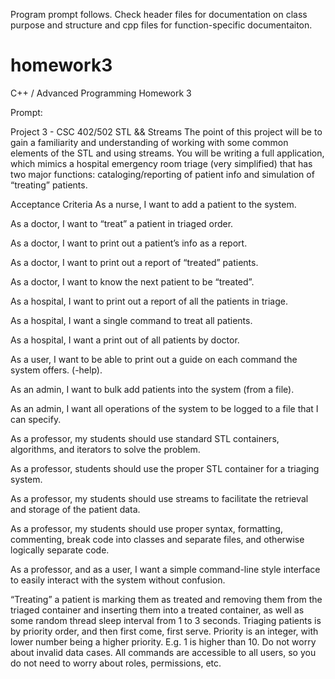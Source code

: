 
Program prompt follows. Check header files for documentation on class purpose and structure and cpp files for function-specific documentaiton.


# homework3
C++ / Advanced Programming Homework 3

Prompt: 

Project 3 - CSC 402/502
STL && Streams
The point of this project will be to gain a familiarity and understanding of working with some common elements of the STL and using streams. You will be writing a full application, which mimics a hospital emergency room triage (very simplified) that has two major functions: cataloging/reporting of patient info and simulation of “treating” patients.

Acceptance Criteria
As a nurse, I want to add a patient to the system.

As a doctor, I want to “treat” a patient in triaged order.

As a doctor, I want to print out a patient’s info as a report.

As a doctor, I want to print out a report of “treated” patients.

As a doctor, I want to know the next patient to be “treated”.

As a hospital, I want to print out a report of all the patients in triage.

As a hospital, I want a single command to treat all patients.

As a hospital, I want a print out of all patients by doctor.

As a user, I want to be able to print out a guide on each command the system offers. (-help).

As an admin, I want to bulk add patients into the system (from a file).

As an admin, I want all operations of the system to be logged to a file that I can specify.

As a professor, my students should use standard STL containers, algorithms, and iterators to solve the problem.

As a professor, students should use the proper STL container for a triaging system.

As a professor, my students should use streams to facilitate the retrieval and storage of the patient data.

As a professor, my students should use proper syntax, formatting, commenting, break code into classes and separate files, and otherwise logically separate code.

As a professor, and as a user, I want a simple command-line style interface to easily interact with the system without confusion.

“Treating” a patient is marking them as treated and removing them from the triaged container and inserting them into a treated container, as well as some random thread sleep interval from 1 to 3 seconds.
Triaging patients is by priority order, and then first come, first serve. Priority is an integer, with lower number being a higher priority. E.g. 1 is higher than 10.
Do not worry about invalid data cases. 
All commands are accessible to all users, so you do not need to worry about roles, permissions, etc.
